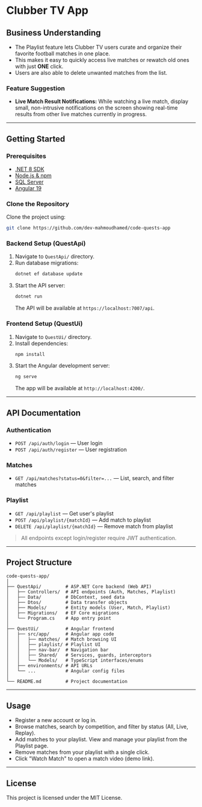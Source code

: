 # Clubber TV App

## Business Understanding
- The Playlist feature lets Clubber TV users curate and organize their favorite football matches in one place.
- This makes it easy to quickly access live matches or rewatch old ones with just **ONE** click.
- Users are also able to delete unwanted matches from the list.

### Feature Suggestion
* **Live Match Result Notifications:** While watching a live match, display small, non-intrusive notifications on the screen showing real-time results from other live matches currently in progress.

---

## Getting Started

### Prerequisites
- [.NET 8 SDK](https://dotnet.microsoft.com/download)
- [Node.js & npm](https://nodejs.org/)
- [SQL Server](https://www.microsoft.com/en-us/sql-server/sql-server-downloads)
- [Angular 19](https://angular.dev/installation)

### Clone the Repository
Clone the project using:
```bash
git clone https://github.com/dev-mahmoudhamed/code-quests-app
```

### Backend Setup (QuestApi)
1. Navigate to `QuestApi/` directory.
2. Run database migrations:
   ```bash
   dotnet ef database update
   ```
3. Start the API server:
   ```bash
   dotnet run
   ```
   The API will be available at `https://localhost:7007/api`.

### Frontend Setup (QuestUi)
1. Navigate to `QuestUi/` directory.
2. Install dependencies:
   ```bash
   npm install
   ```
3. Start the Angular development server:
   ```bash
   ng serve
   ```
   The app will be available at `http://localhost:4200/`.

---

## API Documentation

### Authentication
- `POST /api/auth/login` — User login
- `POST /api/auth/register` — User registration

### Matches
- `GET /api/matches?status=0&filter=...` — List, search, and filter matches

### Playlist
- `GET /api/playlist` — Get user's playlist
- `POST /api/playlist/{matchId}` — Add match to playlist
- `DELETE /api/playlist/{matchId}` — Remove match from playlist

> All endpoints except login/register require JWT authentication.

---

## Project Structure

```
code-quests-app/
│
├── QuestApi/         # ASP.NET Core backend (Web API)
│   ├── Controllers/  # API endpoints (Auth, Matches, Playlist)
│   ├── Data/         # DbContext, seed data
│   ├── Dtos/         # Data transfer objects
│   ├── Models/       # Entity models (User, Match, Playlist)
│   ├── Migrations/   # EF Core migrations
│   └── Program.cs    # App entry point
│
├── QuestUi/          # Angular frontend
│   ├── src/app/      # Angular app code
│   │   ├── matches/  # Match browsing UI
│   │   ├── playlist/ # Playlist UI
│   │   ├── nav-bar/  # Navigation bar
│   │   ├── Shared/   # Services, guards, interceptors
│   │   └── Models/   # TypeScript interfaces/enums
│   ├── environments/ # API URLs
│   └── ...           # Angular config files
│
└── README.md         # Project documentation
```

---

## Usage
- Register a new account or log in.
- Browse matches, search by competition, and filter by status (All, Live, Replay).
- Add matches to your playlist. View and manage your playlist from the Playlist page.
- Remove matches from your playlist with a single click.
- Click "Watch Match" to open a match video (demo link).

---

## License
This project is licensed under the MIT License.
